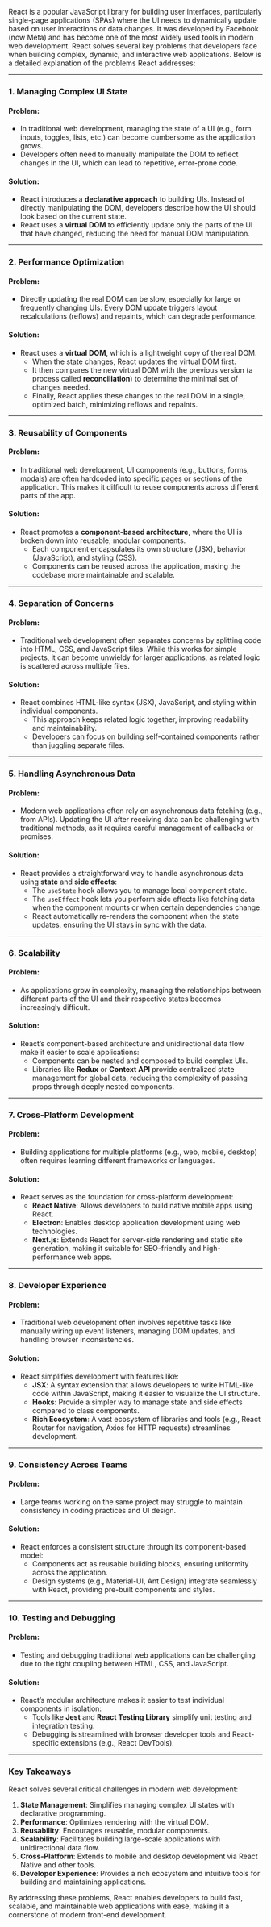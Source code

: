 React is a popular JavaScript library for building user interfaces, particularly single-page applications (SPAs) where the UI needs to dynamically update based on user interactions or data changes. It was developed by Facebook (now Meta) and has become one of the most widely used tools in modern web development. React solves several key problems that developers face when building complex, dynamic, and interactive web applications. Below is a detailed explanation of the problems React addresses:

---

### **1. Managing Complex UI State**
#### **Problem**:
- In traditional web development, managing the state of a UI (e.g., form inputs, toggles, lists, etc.) can become cumbersome as the application grows.
- Developers often need to manually manipulate the DOM to reflect changes in the UI, which can lead to repetitive, error-prone code.

#### **Solution**:
- React introduces a **declarative approach** to building UIs. Instead of directly manipulating the DOM, developers describe how the UI should look based on the current state.
- React uses a **virtual DOM** to efficiently update only the parts of the UI that have changed, reducing the need for manual DOM manipulation.

---

### **2. Performance Optimization**
#### **Problem**:
- Directly updating the real DOM can be slow, especially for large or frequently changing UIs. Every DOM update triggers layout recalculations (reflows) and repaints, which can degrade performance.

#### **Solution**:
- React uses a **virtual DOM**, which is a lightweight copy of the real DOM.
  - When the state changes, React updates the virtual DOM first.
  - It then compares the new virtual DOM with the previous version (a process called **reconciliation**) to determine the minimal set of changes needed.
  - Finally, React applies these changes to the real DOM in a single, optimized batch, minimizing reflows and repaints.

---

### **3. Reusability of Components**
#### **Problem**:
- In traditional web development, UI components (e.g., buttons, forms, modals) are often hardcoded into specific pages or sections of the application. This makes it difficult to reuse components across different parts of the app.

#### **Solution**:
- React promotes a **component-based architecture**, where the UI is broken down into reusable, modular components.
  - Each component encapsulates its own structure (JSX), behavior (JavaScript), and styling (CSS).
  - Components can be reused across the application, making the codebase more maintainable and scalable.

---

### **4. Separation of Concerns**
#### **Problem**:
- Traditional web development often separates concerns by splitting code into HTML, CSS, and JavaScript files. While this works for simple projects, it can become unwieldy for larger applications, as related logic is scattered across multiple files.

#### **Solution**:
- React combines HTML-like syntax (JSX), JavaScript, and styling within individual components.
  - This approach keeps related logic together, improving readability and maintainability.
  - Developers can focus on building self-contained components rather than juggling separate files.

---

### **5. Handling Asynchronous Data**
#### **Problem**:
- Modern web applications often rely on asynchronous data fetching (e.g., from APIs). Updating the UI after receiving data can be challenging with traditional methods, as it requires careful management of callbacks or promises.

#### **Solution**:
- React provides a straightforward way to handle asynchronous data using **state** and **side effects**:
  - The `useState` hook allows you to manage local component state.
  - The `useEffect` hook lets you perform side effects like fetching data when the component mounts or when certain dependencies change.
  - React automatically re-renders the component when the state updates, ensuring the UI stays in sync with the data.

---

### **6. Scalability**
#### **Problem**:
- As applications grow in complexity, managing the relationships between different parts of the UI and their respective states becomes increasingly difficult.

#### **Solution**:
- React’s component-based architecture and unidirectional data flow make it easier to scale applications:
  - Components can be nested and composed to build complex UIs.
  - Libraries like **Redux** or **Context API** provide centralized state management for global data, reducing the complexity of passing props through deeply nested components.

---

### **7. Cross-Platform Development**
#### **Problem**:
- Building applications for multiple platforms (e.g., web, mobile, desktop) often requires learning different frameworks or languages.

#### **Solution**:
- React serves as the foundation for cross-platform development:
  - **React Native**: Allows developers to build native mobile apps using React.
  - **Electron**: Enables desktop application development using web technologies.
  - **Next.js**: Extends React for server-side rendering and static site generation, making it suitable for SEO-friendly and high-performance web apps.

---

### **8. Developer Experience**
#### **Problem**:
- Traditional web development often involves repetitive tasks like manually wiring up event listeners, managing DOM updates, and handling browser inconsistencies.

#### **Solution**:
- React simplifies development with features like:
  - **JSX**: A syntax extension that allows developers to write HTML-like code within JavaScript, making it easier to visualize the UI structure.
  - **Hooks**: Provide a simpler way to manage state and side effects compared to class components.
  - **Rich Ecosystem**: A vast ecosystem of libraries and tools (e.g., React Router for navigation, Axios for HTTP requests) streamlines development.

---

### **9. Consistency Across Teams**
#### **Problem**:
- Large teams working on the same project may struggle to maintain consistency in coding practices and UI design.

#### **Solution**:
- React enforces a consistent structure through its component-based model:
  - Components act as reusable building blocks, ensuring uniformity across the application.
  - Design systems (e.g., Material-UI, Ant Design) integrate seamlessly with React, providing pre-built components and styles.

---

### **10. Testing and Debugging**
#### **Problem**:
- Testing and debugging traditional web applications can be challenging due to the tight coupling between HTML, CSS, and JavaScript.

#### **Solution**:
- React’s modular architecture makes it easier to test individual components in isolation:
  - Tools like **Jest** and **React Testing Library** simplify unit testing and integration testing.
  - Debugging is streamlined with browser developer tools and React-specific extensions (e.g., React DevTools).

---

### **Key Takeaways**
React solves several critical challenges in modern web development:
1. **State Management**: Simplifies managing complex UI states with declarative programming.
2. **Performance**: Optimizes rendering with the virtual DOM.
3. **Reusability**: Encourages reusable, modular components.
4. **Scalability**: Facilitates building large-scale applications with unidirectional data flow.
5. **Cross-Platform**: Extends to mobile and desktop development via React Native and other tools.
6. **Developer Experience**: Provides a rich ecosystem and intuitive tools for building and maintaining applications.

By addressing these problems, React enables developers to build fast, scalable, and maintainable web applications with ease, making it a cornerstone of modern front-end development.